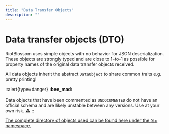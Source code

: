 ```yaml
---
title: "Data Transfer Objects"
description: ""
---
```


# Data transfer objects (DTO)

RiotBlossom uses simple objects with no behavior for JSON deserialization. These objects are strongly typed and are 
close to 1-to-1 as possible for property names of the original data transfer objects received.

All data objects inherit the abstract `DataObject` to share common traits e.g. pretty printing!

::alert{type=danger}
**:bee_mad:**
<br>
<br>
Data objects that have been commented as `UNDOCUMENTED` do not have an official schema and are likely unstable between any versions. Use at your own risk. ⚠️
::

[The complete directory of objects used can be found here under the `Dto` namespace.](https://github.com/BlossomiShymae/RiotBlossom/tree/master/BlossomiShymae.RiotBlossom/Dto)